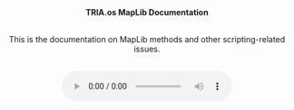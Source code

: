 <html>
<head>
<link rel="icon" type="image/x-icon" href="https://coderheck.github.io/favicon.ico"></link>
</head>
<body>
<div align="center">
<strong>TRIA.os MapLib Documentation</strong><br></br>

This is the documentation on MapLib methods and other scripting-related issues.<br></br>

<audio controls autoplay> <source src="https://coderheck.github.io/assets/TRIA.os%20Lobby%20OST%201.mp3" type="audio/mpeg"></source> </audio>
</div>
</body>
</html>
